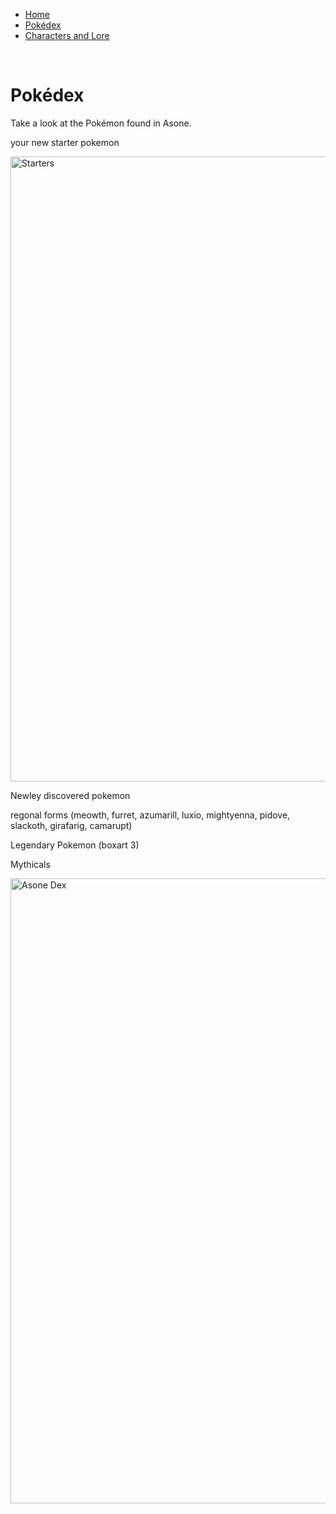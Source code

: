 <html>
<head>
</head>
<body>
  <ul>
  <li><a class="active" href="#home">Home</a></li>
  <li><a href="#news">Pokédex</a></li>
  <li><a href="#contact">Characters and Lore</a></li>
</ul>
<br>  
  
<div class="Title">
      <h1> Pokédex </h1>
        <p> Take a look at the Pokémon found in Asone. </p>
  </div>
 
   <p> your new starter pokemon </p> 
  <img src="https://i.ytimg.com/vi/GUzVk5bPHQg/maxresdefault.jpg" alt="Starters" width="1000">
   <p>Newley discovered pokemon</p> 
  
   <p> regonal forms (meowth, furret, azumarill, luxio, mightyenna, pidove, slackoth, girafarig, camarupt) </p> 
  
   <p> Legendary Pokemon (boxart 3) </p> 
  
  <p> Mythicals </p>
  
  <footer></footer>

  <img src="https://pbs.twimg.com/media/E_qjLBZXsAAPoeq?format=jpg&name=medium" alt="Asone Dex" width="1000">
      <main> 
</body>
  </html>

